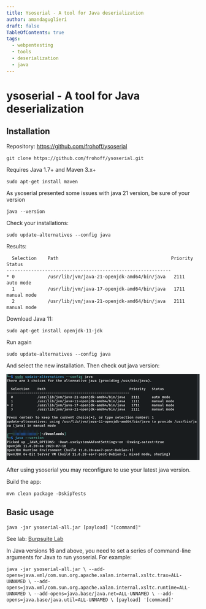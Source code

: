 ```yaml
---
title: Ysoserial - A tool for Java deserialization
author: amandaguglieri
draft: false
TableOfContents: true
tags:
  - webpentesting
  - tools
  - deserialization
  - java
---
```

# ysoserial - A tool for Java deserialization


## Installation

Repository: https://github.com/frohoff/ysoserial

```
git clone https://github.com/frohoff/ysoserial.git
```

Requires Java 1.7+ and Maven 3.x+

```
sudo apt-get install maven
```


As ysoserial presented some issues with java 21 version, be sure of your version

```
java --version
```

Check your installations:

```
sudo update-alternatives --config java
```

Results:

```
  Selection    Path                                         Priority   Status
------------------------------------------------------------
* 0            /usr/lib/jvm/java-21-openjdk-amd64/bin/java   2111      auto mode
  1            /usr/lib/jvm/java-17-openjdk-amd64/bin/java   1711      manual mode
  2            /usr/lib/jvm/java-21-openjdk-amd64/bin/java   2111      manual mode
```


Download Java 11:

```
sudo apt-get install openjdk-11-jdk 
```

Run again

```
sudo update-alternatives --config java
```

And select the new installation. Then check out java version:

![java](img/java.png)

After using ysoserial you may reconfigure to use your latest java version.

Build the app:

```
mvn clean package -DskipTests
```


## Basic usage


```
java -jar ysoserial-all.jar [payload] "[command]"
```

See lab: [Burpsuite Lab](burpsuite/burpsuite-insecure-deserialization.md#exploiting-java-deserialization-with-apache-commons)


In Java versions 16 and above, you need to set a series of command-line arguments for Java to run ysoserial. For example:

```
java -jar ysoserial-all.jar \ --add-opens=java.xml/com.sun.org.apache.xalan.internal.xsltc.trax=ALL-UNNAMED \ --add-opens=java.xml/com.sun.org.apache.xalan.internal.xsltc.runtime=ALL-UNNAMED \ --add-opens=java.base/java.net=ALL-UNNAMED \ --add-opens=java.base/java.util=ALL-UNNAMED \ [payload] '[command]'
```




